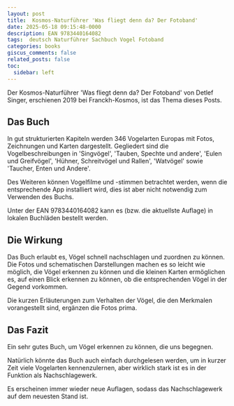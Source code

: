 ```yaml
---
layout: post
title:  Kosmos-Naturführer 'Was fliegt denn da? Der Fotoband'
date: 2025-05-18 09:15:48-0000
description: EAN 9783440164082
tags:  deutsch Naturführer Sachbuch Vogel Fotoband
categories: books
giscus_comments: false
related_posts: false
toc:
  sidebar: left
---
```


Der Kosmos-Naturführer 'Was fliegt denn da? Der Fotoband' von Detlef Singer, erschienen 2019 bei Franckh-Kosmos, ist das Thema dieses Posts.


## Das Buch

In gut strukturierten Kapiteln werden 346 Vogelarten Europas mit Fotos, Zeichnungen und Karten dargestellt. Gegliedert sind die Vogelbeschreibungen in 'Singvögel', 'Tauben, Spechte und andere', 'Eulen und Greifvögel', 'Hühner, Schreitvögel und Rallen', 'Watvögel' sowie 'Taucher, Enten und Andere'.

Des Weiteren können Vogelfilme und -stimmen betrachtet werden, wenn die entsprechende App installiert wird, dies ist aber nicht notwendig zum Verwenden des Buchs.

Unter der EAN 9783440164082 kann es (bzw. die aktuellste Auflage) in lokalen Buchläden bestellt werden.


## Die Wirkung

Das Buch erlaubt es, Vögel schnell nachschlagen und zuordnen zu können. Die Fotos und schematischen Darstellungen machen es so leicht wie möglich, die Vögel erkennen zu können und die kleinen Karten ermöglichen es, auf einen Blick erkennen zu können, ob die entsprechenden Vögel in der Gegend vorkommen.

Die kurzen Erläuterungen zum Verhalten der Vögel, die den Merkmalen vorangestellt sind, ergänzen die Fotos prima.


## Das Fazit

Ein sehr gutes Buch, um Vögel erkennen zu können, die uns begegnen. 

Natürlich könnte das Buch auch einfach durchgelesen werden, um in kurzer Zeit viele Vogelarten kennenzulernen, aber wirklich stark ist es in der Funktion als Nachschlagewerk. 

Es erscheinen immer wieder neue Auflagen, sodass das Nachschlagewerk auf dem neuesten Stand ist.
